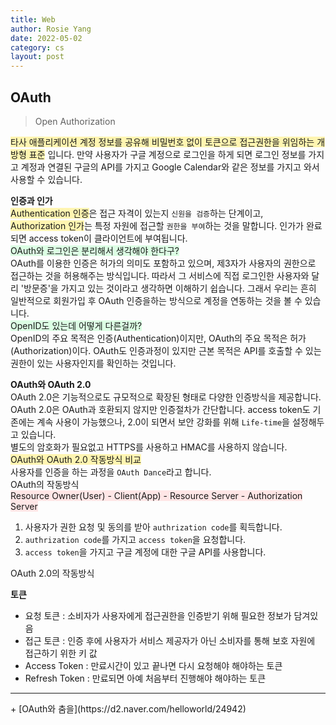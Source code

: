 ```yaml
---
title: Web
author: Rosie Yang
date: 2022-05-02
category: cs
layout: post
---
```


## OAuth
> Open Authorization

<span style="background-color:#fff5b1">타사 애플리케이션 계정 정보를 공유해 비밀번호 없이 토큰으로 접근권한을 위임하는 개방형 표준</span> 입니다. 만약 사용자가 구글 계정으로 로그인을 하게 되면 로그인 정보를 가지고 계정과 연결된 구글의 API를 가지고 Google Calendar와 같은 정보를 가지고 와서 사용할 수 있습니다.  

**인증과 인가**  
<span style="background-color:#fff5b1">Authentication 인증</span>은 접근 자격이 있는지 ```신원을 검증```하는 단계이고,  
<span style="background-color:#fff5b1">Authorization 인가</span>는 특정 자원에 접근할 ```권한을 부여```하는 것을 말합니다. 인가가 완료되면 access token이 클라이언트에 부여됩니다.  
<span style="background-color:#DCFFE4">OAuth와 로그인은 분리해서 생각해야 한다구?</span>  
OAuth를 이용한 인증은 허가의 의미도 포함하고 있으며, 제3자가 사용자의 권한으로 접근하는 것을 허용해주는 방식입니다. 따라서 그 서비스에 직접 로그인한 사용자와 달리 '방문증'을 가지고 있는 것이라고 생각하면 이해하기 쉽습니다. 그래서 우리는 흔히 일반적으로 회원가입 후 OAuth 인증을하는 방식으로 계정을 연동하는 것을 볼 수 있습니다.  
<span style="background-color:#DCFFE4">OpenID도 있는데 어떻게 다른걸까?</span>  
OpenID의 주요 목적은 인증(Authentication)이지만, OAuth의 주요 목적은 허가(Authorization)이다. OAuth도 인증과정이 있지만 근본 목적은 API를 호출할 수 있는 권한이 있는 사용자인지를 확인하는 것입니다.  

**OAuth와 OAuth 2.0**  
OAuth 2.0은 기능적으로도 규모적으로 확장된 형태로 다양한 인증방식을 제공합니다. OAuth 2.0은 OAuth과 호환되지 않지만 인증절차가 간단합니다. access token도 기존에는 계속 사용이 가능했으나, 2.0이 되면서 보안 강화를 위해 ```Life-time```을 설정해두고 있습니다.  
별도의 암호화가 필요없고 HTTPS를 사용하고 HMAC를 사용하지 않습니다.  
<span style="background-color:#fff5b1">OAuth와 OAuth 2.0 작동방식 비교</span>  
사용자를 인증을 하는 과정을 ```OAuth Dance```라고 합니다.  
OAuth의 작동방식  
<span style="background-color:#FFE6E6">Resource Owner(User) - Client(App) - Resource Server - Authorization Server</span>  
1. 사용자가 권한 요청 및 동의를 받아 ```authrization code```를 획득합니다.
2. ```authrization code```를 가지고 ```access token```을 요청합니다.
3. ```access token```을 가지고 구글 계정에 대한 구글 API를 사용합니다.   

OAuth 2.0의 작동방식

**토큰**
+ 요청 토큰 : 소비자가 사용자에게 접근권한을 인증받기 위해 필요한 정보가 담겨있음
+ 접근 토큰 : 인증 후에 사용자가 서비스 제공자가 아닌 소비자를 통해 보호 자원에 접근하기 위한 키 값
+ Access Token : 만료시간이 있고 끝나면 다시 요청해야 해야하는 토큰
+ Refresh Token : 만료되면 아예 처음부터 진행해야 해야하는 토큰

<hr/>  
+ [OAuth와 춤을](https://d2.naver.com/helloworld/24942)

